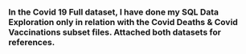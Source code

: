 ### In the Covid 19 Full dataset, I have done my SQL Data Exploration only in relation with the Covid Deaths & Covid Vaccinations subset files. Attached both datasets for references.
